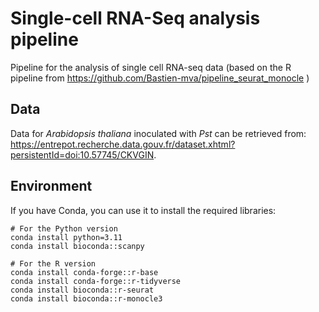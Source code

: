 # Single-cell RNA-Seq analysis pipeline
Pipeline for the analysis of single cell RNA-seq data (based on the R pipeline from https://github.com/Bastien-mva/pipeline_seurat_monocle )

## Data
Data for _Arabidopsis thaliana_ inoculated with _Pst_ can be retrieved from: https://entrepot.recherche.data.gouv.fr/dataset.xhtml?persistentId=doi:10.57745/CKVGIN.

## Environment

If you have Conda, you can use it to install the required libraries:

```
# For the Python version
conda install python=3.11
conda install bioconda::scanpy

# For the R version
conda install conda-forge::r-base
conda install conda-forge::r-tidyverse
conda install bioconda::r-seurat
conda install bioconda::r-monocle3

```
